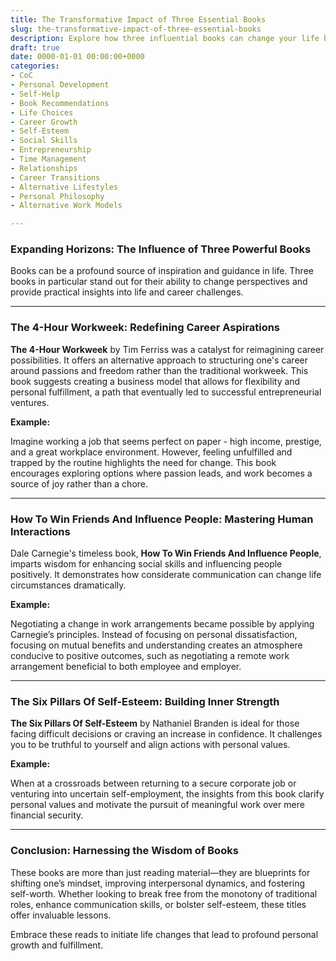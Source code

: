 ```yaml
---
title: The Transformative Impact of Three Essential Books
slug: the-transformative-impact-of-three-essential-books
description: Explore how three influential books can change your life by providing alternative perspectives, enhancing interpersonal skills, and boosting self-esteem.
draft: true
date: 0000-01-01 00:00:00+0000
categories:
- CoC
- Personal Development
- Self-Help
- Book Recommendations
- Life Choices
- Career Growth
- Self-Esteem
- Social Skills
- Entrepreneurship
- Time Management
- Relationships
- Career Transitions
- Alternative Lifestyles
- Personal Philosophy
- Alternative Work Models

---
```


### Expanding Horizons: The Influence of Three Powerful Books

Books can be a profound source of inspiration and guidance in life. Three books in particular stand out for their ability to change perspectives and provide practical insights into life and career challenges.

---

### The 4-Hour Workweek: Redefining Career Aspirations

**The 4-Hour Workweek** by Tim Ferriss was a catalyst for reimagining career possibilities. It offers an alternative approach to structuring one's career around passions and freedom rather than the traditional workweek. This book suggests creating a business model that allows for flexibility and personal fulfillment, a path that eventually led to successful entrepreneurial ventures.

**Example:**

Imagine working a job that seems perfect on paper - high income, prestige, and a great workplace environment. However, feeling unfulfilled and trapped by the routine highlights the need for change. This book encourages exploring options where passion leads, and work becomes a source of joy rather than a chore.

---

### How To Win Friends And Influence People: Mastering Human Interactions

Dale Carnegie's timeless book, **How To Win Friends And Influence People**, imparts wisdom for enhancing social skills and influencing people positively. It demonstrates how considerate communication can change life circumstances dramatically.

**Example:**

Negotiating a change in work arrangements became possible by applying Carnegie’s principles. Instead of focusing on personal dissatisfaction, focusing on mutual benefits and understanding creates an atmosphere conducive to positive outcomes, such as negotiating a remote work arrangement beneficial to both employee and employer.

---

### The Six Pillars Of Self-Esteem: Building Inner Strength

**The Six Pillars Of Self-Esteem** by Nathaniel Branden is ideal for those facing difficult decisions or craving an increase in confidence. It challenges you to be truthful to yourself and align actions with personal values.

**Example:**

When at a crossroads between returning to a secure corporate job or venturing into uncertain self-employment, the insights from this book clarify personal values and motivate the pursuit of meaningful work over mere financial security.

---

### Conclusion: Harnessing the Wisdom of Books

These books are more than just reading material—they are blueprints for shifting one’s mindset, improving interpersonal dynamics, and fostering self-worth. Whether looking to break free from the monotony of traditional roles, enhance communication skills, or bolster self-esteem, these titles offer invaluable lessons.

Embrace these reads to initiate life changes that lead to profound personal growth and fulfillment.

